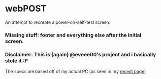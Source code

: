 # webPOST
An attempt to recreate a power-on-self-test screen.

### Missing stuff: footer and everything else after the initial screen. 
### Disclaimer: This is (again) @eveee00's project and i basically stole it :P
The specs are based off of my actual PC (as seen in my [recent page](https://icey67.github.io))

